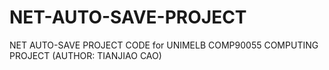 # NET-AUTO-SAVE-PROJECT
NET AUTO-SAVE PROJECT CODE for UNIMELB COMP90055 COMPUTING PROJECT
(AUTHOR: TIANJIAO CAO)
